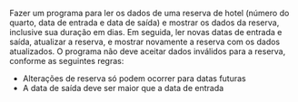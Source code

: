 Fazer um programa para ler os dados de uma reserva de hotel (número do quarto, data de entrada e data de saída) e mostrar os dados da reserva, inclusive sua duração em dias.
Em seguida, ler novas datas de entrada e saída, atualizar a reserva, e mostrar novamente a reserva com os dados atualizados. O programa não deve aceitar dados inválidos para a reserva, conforme as seguintes regras:

- Alterações de reserva só podem ocorrer para datas futuras
- A data de saída deve ser maior que a data de entrada
